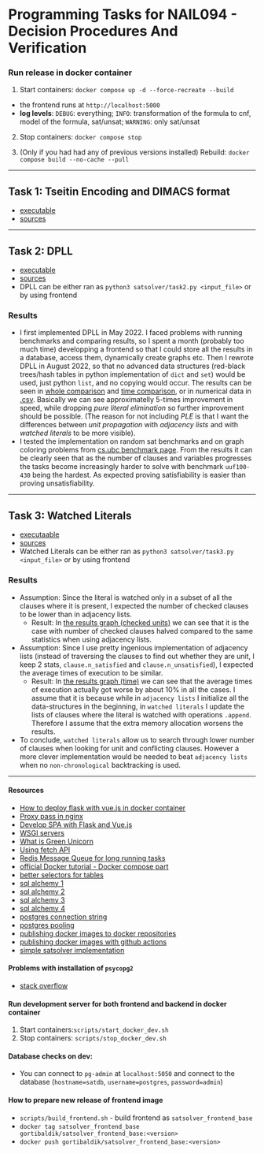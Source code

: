 # Programming Tasks for NAIL094 - Decision Procedures And Verification

### Run release in docker container

1. Start containers: `docker compose up -d --force-recreate --build`
  - the frontend runs at `http://localhost:5000`
  - __log levels__: `DEBUG`: everything; `INFO`: transformation of the formula to cnf, model of the formula, sat/unsat; `WARNING`: only sat/unsat
2. Stop containers: `docker compose stop`

3. (Only if you had had any of previous versions installed) Rebuild: `docker compose build --no-cache --pull`


-------------------

## Task 1: Tseitin Encoding and DIMACS format
- [executable](satsolver/task1.py)
- [sources](satsolver/tseitin_encoding/)

----------------------

## Task 2: DPLL
- [executable](satsolver/task2.py)
- [sources](satsolver/dpll/)
- DPLL can be either ran as `python3 satsolver/task2.py <input_file>` or by using frontend

### Results
- I first implemented DPLL in May 2022. I faced problems with running benchmarks and comparing results, so I spent a month (probably too much time) developping a frontend so that I could store all the results in a database, access them, dynamically create graphs etc. Then I rewrote DPLL in August 2022, so that no advanced data structures (red-black trees/hash tables in python implementation of `dict` and `set`) would be used, just python `list`, and no copying would occur. The results can be seen in [whole comparison](./results/dpll.cmp.01.02.png) and [time comparison](./results/dpll.cmp.01.02.time.png), or in numerical data in [.csv](./results/dpll.cmp.01.02.csv). Basically we can see approximatelly 5-times improvement in speed, while dropping _pure literal elimination_ so further improvement should be possible. (The reason for not including _PLE_ is that I want the differences between _unit propagation_ with _adjacency lists_ and with _watched literals_ to be more visible).
- I tested the implementation on random sat benchmarks and on graph coloring problems from [cs.ubc benchmark page](https://www.cs.ubc.ca/~hoos/SATLIB/benchm.html). From the results it can be clearly seen that as the number of clauses and variables progresses the tasks become increasingly harder to solve with benchmark `uuf100-430` being the hardest. As expected proving satisfiability is easier than proving unsatisfiability.
----------------------

## Task 3: Watched Literals
- [executaable](satsolver/task3.py)
- [sources](satsolver/watched_literals/)
- Watched Literals can be either ran as `python3 satsolver/task3.py <input_file>` or by using frontend

### Results
- Assumption: Since the literal is watched only in a subset of all the clauses where it is present, I expected the number of checked clauses to be lower than in adjacency lists.
  - Result: In [the results graph (checked units)](results/dpll.wl.cmp.checked_units.png) we can see that it is the case with number of checked clauses halved compared to the same statistics when using adjacency lists.
- Assumption: Since I use pretty ingenious implementation of adjacency lists (instead of traversing the clauses to find out whether they are unit, I keep 2 stats, `clause.n_satisfied` and `clause.n_unsatisfied`), I expected the average times of execution to be similar.
  - Result: In [the results graph (time)](results/dpll.wl.cmp.time.png) we can see that the average times of execution actually got worse by about 10% in all the cases. I assume that it is because while in `adjacency lists` I initialize all the data-structures in the beginning, in `watched literals` I update the lists of clauses where the literal is watched with operations `.append`. Therefore I assume that the extra memory allocation worsens the results.
- To conclude, `watched literals` allow us to search through lower number of clauses when looking for unit and conflicting clauses. However a more clever implementation would be needed to beat `adjacency lists` when no `non-chronological` backtracking is used.

-----

#### Resources

- [How to deploy flask with vue.js in docker container](https://testdriven.io/blog/deploying-flask-to-heroku-with-docker-and-gitlab/)
- [Proxy pass in nginx](https://dev.to/danielkun/nginx-everything-about-proxypass-2ona)
- [Develop SPA with Flask and Vue.js](https://testdriven.io/blog/developing-a-single-page-app-with-flask-and-vuejs/)
- [WSGI servers](https://www.fullstackpython.com/wsgi-servers.html)
- [What is Green Unicorn](https://vsupalov.com/what-is-gunicorn/)
- [Using fetch API](https://flaviocopes.com/fetch-api/)
- [Redis Message Queue for long running tasks](https://blog.miguelgrinberg.com/post/the-flask-mega-tutorial-part-xxii-background-jobs)
- [official Docker tutorial - Docker compose part](https://docs.docker.com/get-started/08_using_compose/)
- [better selectors for tables](https://mdbootstrap.com/education/bootstrap/admin-dashboard-lesson-6/)
- [sql alchemy 1](https://realpython.com/python-sqlite-sqlalchemy/#working-with-sqlalchemy-and-python-objects)
- [sql alchemy 2](https://realpython.com/flask-by-example-part-2-postgres-sqlalchemy-and-alembic/)
- [sql alchemy 3](https://www.digitalocean.com/community/tutorials/how-to-use-a-postgresql-database-in-a-flask-application)
- [sql alchemy 4](https://www.learndatasci.com/tutorials/using-databases-python-postgres-sqlalchemy-and-alembic/)
- [postgres connection string](https://stackoverflow.com/questions/3582552/what-is-the-format-for-the-postgresql-connection-string-url)
- [postgres pooling](https://stackoverflow.blog/2020/10/14/improve-database-performance-with-connection-pooling/)
- [publishing docker images to docker repositories](https://docs.docker.com/docker-hub/repos/#pushing-a-docker-container-image-to-docker-hub)
- [publishing docker images with github actions](https://docs.github.com/en/actions/publishing-packages/publishing-docker-images)
- [simple satsolver implementation](https://sahandsaba.com/understanding-sat-by-implementing-a-simple-sat-solver-in-python.html)

#### Problems with installation of `psycopg2`

- [stack overflow](https://stackoverflow.com/questions/19843945/psycopg-python-h-no-such-file-or-directory)

#### Run development server for both frontend and backend in docker container

1. Start containers:`scripts/start_docker_dev.sh`
2. Stop containers: `scripts/stop_docker_dev.sh`

#### Database checks on dev:

- You can connect to `pg-admin` at `localhost:5050` and connect to the database (`hostname=satdb`, `username=postgres`, `password=admin`)

#### How to prepare new release of frontend image

- `scripts/build_frontend.sh` - build frontend as `satsolver_frontend_base`
- `docker tag satsolver_frontend_base gortibaldik/satsolver_frontend_base:<version>`
- `docker push gortibaldik/satsolver_frontend_base:<version>`

